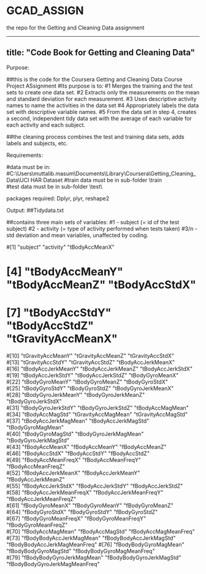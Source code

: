 # GCAD_ASSIGN
the repo for the Getting and Cleaning Data assignment

---
title: "Code Book for Getting and Cleaning Data"
---

Purpose:

##this is the code for the Coursera Getting and Cleaning Data Course Project ASsignment
#Its purpose is to:
  #1  Merges the training and the test sets to create one data set.
  #2  Extracts only the measurements on the mean and standard deviation for each measurement.
  #3  Uses descriptive activity names to name the activities in the data set
  #4  Appropriately labels the data set with descriptive variable names.
  #5  From the data set in step 4, creates a second, independent tidy data set with the average of each variable for each activity and each subject.

##the cleaning process combines the test and training data sets, adds labels and subjects, etc.

Requirements:

#data must be in:
#C:\Users\muttalib.masum\Documents\Library\Coursera\Getting_Cleaning_Data\UCI HAR Dataset
#train data must be in sub-folder \train\
#test data must be in sub-folder \test\

packages required: Dplyr, plyr, reshape2

Output:
##Tidydata.txt


##contains three main sets of variables:
#1 - subject  (= id of the test subject)
#2 - activity (= type of activity performed when tests taken)
#3/n - std deviation and mean variables, unaffected by coding.

#[1] "subject"                      "activity"                     "tBodyAccMeanX"               
# [4] "tBodyAccMeanY"                "tBodyAccMeanZ"                "tBodyAccStdX"                
# [7] "tBodyAccStdY"                 "tBodyAccStdZ"                 "tGravityAccMeanX"            
#[10] "tGravityAccMeanY"             "tGravityAccMeanZ"             "tGravityAccStdX"             
#[13] "tGravityAccStdY"              "tGravityAccStdZ"              "tBodyAccJerkMeanX"           
#[16] "tBodyAccJerkMeanY"            "tBodyAccJerkMeanZ"            "tBodyAccJerkStdX"            
#[19] "tBodyAccJerkStdY"             "tBodyAccJerkStdZ"             "tBodyGyroMeanX"              
#[22] "tBodyGyroMeanY"               "tBodyGyroMeanZ"               "tBodyGyroStdX"               
#[25] "tBodyGyroStdY"                "tBodyGyroStdZ"                "tBodyGyroJerkMeanX"          
#[28] "tBodyGyroJerkMeanY"           "tBodyGyroJerkMeanZ"           "tBodyGyroJerkStdX"           
#[31] "tBodyGyroJerkStdY"            "tBodyGyroJerkStdZ"            "tBodyAccMagMean"             
#[34] "tBodyAccMagStd"               "tGravityAccMagMean"           "tGravityAccMagStd"           
#[37] "tBodyAccJerkMagMean"          "tBodyAccJerkMagStd"           "tBodyGyroMagMean"            
#[40] "tBodyGyroMagStd"              "tBodyGyroJerkMagMean"         "tBodyGyroJerkMagStd"         
#[43] "fBodyAccMeanX"                "fBodyAccMeanY"                "fBodyAccMeanZ"               
#[46] "fBodyAccStdX"                 "fBodyAccStdY"                 "fBodyAccStdZ"                
#[49] "fBodyAccMeanFreqX"            "fBodyAccMeanFreqY"            "fBodyAccMeanFreqZ"           
#[52] "fBodyAccJerkMeanX"            "fBodyAccJerkMeanY"            "fBodyAccJerkMeanZ"           
#[55] "fBodyAccJerkStdX"             "fBodyAccJerkStdY"             "fBodyAccJerkStdZ"            
#[58] "fBodyAccJerkMeanFreqX"        "fBodyAccJerkMeanFreqY"        "fBodyAccJerkMeanFreqZ"       
#[61] "fBodyGyroMeanX"               "fBodyGyroMeanY"               "fBodyGyroMeanZ"              
#[64] "fBodyGyroStdX"                "fBodyGyroStdY"                "fBodyGyroStdZ"               
#[67] "fBodyGyroMeanFreqX"           "fBodyGyroMeanFreqY"           "fBodyGyroMeanFreqZ"          
#[70] "fBodyAccMagMean"              "fBodyAccMagStd"               "fBodyAccMagMeanFreq"         
#[73] "fBodyBodyAccJerkMagMean"      "fBodyBodyAccJerkMagStd"       "fBodyBodyAccJerkMagMeanFreq" 
#[76] "fBodyBodyGyroMagMean"         "fBodyBodyGyroMagStd"          "fBodyBodyGyroMagMeanFreq"    
#[79] "fBodyBodyGyroJerkMagMean"     "fBodyBodyGyroJerkMagStd"      "fBodyBodyGyroJerkMagMeanFreq"
